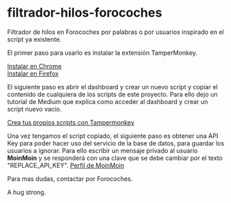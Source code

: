 # filtrador-hilos-forocoches
Filtrador de hilos en Forocoches por palabras o por usuarios inspirado en el script ya existente.

El primer paso para usarlo es instalar la extensión TamperMonkey.

[Instalar en Chrome](https://chrome.google.com/webstore/detail/tampermonkey/dhdgffkkebhmkfjojejmpbldmpobfkfo?hl=es)
<br>
[Instalar en Firefox](https://addons.mozilla.org/es/firefox/addon/tampermonkey/)

El siguiente paso es abrir el dashboard y crear un nuevo script y copiar el contenido de cualquiera de los scripts de este proyecto. Para ello dejo un tutorial de Medium que explica como acceder al dashboard y crear un script nuevo vacío.

[Crea tus propios scripts con Tampermonkey](https://medium.com/@maniakhitoccori/crea-tus-propios-scripts-con-tampermonkey-b397cfbf10ab)

Una vez tengamos el script copiado, el siguiente paso es obtener una API Key para poder hacer uso del servicio de la base de datos, para guardar los usuarios a ignorar. Para ello escribir un mensaje privado al usuario **MoinMoin** y se responderá con una clave que se debe cambiar por el texto "REPLACE_API_KEY". [Perfil de MoinMoin](https://forocoches.com/foro/member.php?u=722356)

Para mas dudas, contactar por Forocoches.

A hug strong.
